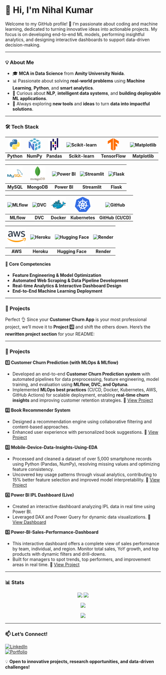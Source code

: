 # 👋 Hi, I'm Nihal Kumar  

Welcome to my GitHub profile! 🚀 I’m passionate about coding and machine learning, dedicated to turning innovative ideas into actionable projects. My focus is on developing end-to-end ML models, performing insightful analytics, and designing interactive dashboards to support data-driven decision-making.

---

### 💡 **About Me**

- 🎓 **MCA in Data Science** from **Amity University Noida**.  
- 📊 Passionate about solving **real-world problems** using **Machine Learning**, **Python**, and **smart analytics**.  
- 🧠 Curious about **NLP**, **intelligent data systems**, and **building deployable ML applications**.  
- 🚀 Always exploring **new tools** and **ideas** to turn **data into impactful solutions**.  

---

### 🛠️ **Tech Stack**

<div align="center">

| <img src="https://raw.githubusercontent.com/devicons/devicon/master/icons/python/python-original.svg" width="40" title="Python"/> | <img src="https://raw.githubusercontent.com/devicons/devicon/master/icons/numpy/numpy-original.svg" width="40" title="NumPy"/> | <img src="https://raw.githubusercontent.com/devicons/devicon/master/icons/pandas/pandas-original.svg" width="40" title="Pandas"/> | <img src="https://upload.wikimedia.org/wikipedia/commons/0/05/Scikit_learn_logo_small.svg" width="40" title="Scikit-learn"/> | <img src="https://raw.githubusercontent.com/devicons/devicon/master/icons/tensorflow/tensorflow-original.svg" width="40" title="TensorFlow"/> | <img src="https://upload.wikimedia.org/wikipedia/commons/8/84/Matplotlib_icon.svg" width="40" title="Matplotlib"/> |
| :-------------------------------------------------------------------------------------------------------------------------------: | :----------------------------------------------------------------------------------------------------------------------------: | :-------------------------------------------------------------------------------------------------------------------------------: | :--------------------------------------------------------------------------------------------------------------------------: | :-------------------------------------------------------------------------------------------------------------------------------------------: | :----------------------------------------------------------------------------------------------------------------: |
|                                                             **Python**                                                            |                                                            **NumPy**                                                           |                                                             **Pandas**                                                            |                                                       **Scikit-learn**                                                       |                                                                 **TensorFlow**                                                                |                                                   **Matplotlib**                                                   |

| <img src="https://raw.githubusercontent.com/devicons/devicon/master/icons/mysql/mysql-original-wordmark.svg" width="50" title="MySQL"/> | <img src="https://raw.githubusercontent.com/devicons/devicon/master/icons/mongodb/mongodb-original-wordmark.svg" width="50" title="MongoDB"/> | <img src="https://img.icons8.com/color/48/000000/power-bi.png" width="40" title="Power BI"/> | <img src="https://streamlit.io/images/brand/streamlit-logo-secondary-colormark-darktext.svg" width="80" title="Streamlit"/> | <img src="https://flask.palletsprojects.com/en/2.2.x/_images/flask-logo.png" width="60" title="Flask"/> |
| :-------------------------------------------------------------------------------------------------------------------------------------: | :-------------------------------------------------------------------------------------------------------------------------------------------: | :------------------------------------------------------------------------------------------: | :-------------------------------------------------------------------------------------------------------------------------: | :-----------------------------------------------------------------------------------------------------: |
|                                                                **MySQL**                                                                |                                                                  **MongoDB**                                                                  |                                         **Power BI**                                         |                                                        **Streamlit**                                                        |                                                **Flask**                                                |

| <img src="https://avatars.githubusercontent.com/u/45109972?s=200&v=4" width="40" title="MLflow"/> | <img src="https://dvc.org/static/favicon-32x32.png" width="40" title="DVC"/> | <img src="https://raw.githubusercontent.com/devicons/devicon/master/icons/docker/docker-original.svg" width="50" title="Docker"/> | <img src="https://raw.githubusercontent.com/devicons/devicon/master/icons/kubernetes/kubernetes-plain.svg" width="50" title="Kubernetes"/> | <img src="https://github.githubassets.com/images/modules/logos_page/GitHub-Mark.png" width="40" title="GitHub"/> |
| :-----------------------------------------------------------------------------------------------: | :--------------------------------------------------------------------------: | :-------------------------------------------------------------------------------------------------------------------------------: | :----------------------------------------------------------------------------------------------------------------------------------------: | :--------------------------------------------------------------------------------------------------------------: |
|                                             **MLflow**                                            |                                    **DVC**                                   |                                                             **Docker**                                                            |                                                               **Kubernetes**                                                               |                                                **GitHub (CI/CD)**                                                |

| <img src="https://raw.githubusercontent.com/devicons/devicon/master/icons/amazonwebservices/amazonwebservices-original-wordmark.svg" width="60" title="AWS"/> | <img src="https://upload.wikimedia.org/wikipedia/commons/e/e8/Heroku_logo.svg" width="50" title="Heroku"/> | <img src="https://huggingface.co/front/assets/huggingface_logo.svg" width="40" title="Hugging Face"/> | <img src="https://raw.githubusercontent.com/devicons/devicon/master/icons/render/render-original.svg" width="40" title="Render"/> |
| :-----------------------------------------------------------------------------------------------------------------------------------------------------------: | :--------------------------------------------------------------------------------------------------------: | :---------------------------------------------------------------------------------------------------: | :-------------------------------------------------------------------------------------------------------------------------------: |
|                                                                            **AWS**                                                                            |                                                 **Heroku**                                                 |                                            **Hugging Face**                                           |                                                             **Render**                                                            |

</div>

#### 🎯 **Core Competencies**  
- **Feature Engineering & Model Optimization**
- **Automated Web Scraping & Data Pipeline Development**
- **Real-time Analytics & Interactive Dashboard Design**
- **End-to-End Machine Learning Deployment**  

---

### 🚀 Projects

Perfect 👌 Since your **Customer Churn App** is your most professional project, we’ll move it to **Project 1️⃣** and shift the others down. Here’s the **rewritten project section** for your README:

---

### 🚀 Projects

**1️⃣ Customer Churn Prediction (with MLOps & MLflow)**

* Developed an end-to-end **Customer Churn Prediction system** with automated pipelines for data preprocessing, feature engineering, model training, and evaluation using **MLflow, DVC, and Optuna**.
* Implemented **MLOps best practices** (CI/CD, Docker, Kubernetes, AWS, GitHub Actions) for scalable deployment, enabling **real-time churn insights** and improving customer retention strategies.
  🔗 [View Project](https://github.com/Niair/Customer_Churn_Prediction_using_MLOpps_MLflow_AWS_CI-CD/tree/main)

**2️⃣ Book Recommender System**

* Designed a recommendation engine using collaborative filtering and content-based approaches.
* Enhanced user experience with personalized book suggestions.
  🔗 [View Project](https://github.com/Niair/Book-Recommender-System/tree/main)

**3️⃣ Mobile-Device-Data-Insights-Using-EDA**

* Processed and cleaned a dataset of over 5,000 smartphone records using Python (Pandas, NumPy), resolving missing values and optimizing feature consistency.
* Uncovered key usage patterns through visual analytics, contributing to 15% better feature selection and improved model interpretability.
  🔗 [View Project](https://github.com/Niair/Mobile-Device-Data-Insights-Using-EDA)

**4️⃣ Power BI IPL Dashboard (Live)**

* Created an interactive dashboard analyzing IPL data in real time using Power BI.
* Leveraged DAX and Power Query for dynamic data visualizations.
  🔗 [View Dashboard](https://github.com/Niair/IPL-Live-Analysis-Project-using-APIs-Power-BI--/tree/main)

**5️⃣ Power-BI-Sales-Performance-Dashboard**

* This interactive dashboard offers a complete view of sales performance by team, individual, and region. Monitor total sales, YoY growth, and top products with dynamic filters and drill-downs.
* Built for managers to spot trends, top performers, and improvement areas in real time.
  🔗 [View Project](https://github.com/Niair/Power-BI-Sales-Performance-Dashboard)


---

### 📊 Stats
<p align="center"> <img src="https://github-readme-stats.vercel.app/api?username=Niair&show_icons=true&theme=tokyonight&hide_border=true&count_private=true" height="180"/> <img src="https://github-readme-stats.vercel.app/api/top-langs/?username=Niair&layout=compact&theme=tokyonight&hide_border=true" height="180"/> </p> <p align="center"> <img src="https://github-readme-streak-stats.herokuapp.com/?user=Niair&theme=tokyonight&hide_border=true" height="180"/> </p> <p align="center"> <img src="https://github-profile-trophy.vercel.app/?username=Niair&theme=tokyonight&no-frame=true&row=1&column=7" /> </p>

---

### 📫 Let’s Connect!

[![LinkedIn](https://img.shields.io/badge/LinkedIn-Connect-blue?logo=linkedin&style=for-the-badge)](https://www.linkedin.com/in/nihal-kumar-892365233)  
[![Portfolio](https://img.shields.io/badge/Portfolio-Coming_Soon-ff4088?style=for-the-badge&logo=react)](https://yourportfolio.com)


💡 **Open to innovative projects, research opportunities, and data-driven challenges!**
